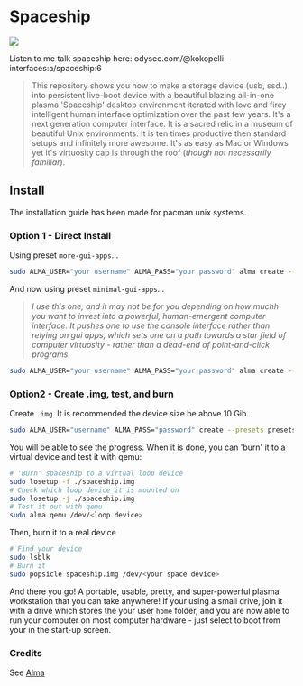 # Spaceship

![](./spaceship.jpg)

Listen to me talk spaceship here: odysee.com/@kokopelli-interfaces:a/spaceship:6

>    This repository shows you how to make a storage device (usb, ssd..) into persistent live-boot device with a beautiful blazing all-in-one plasma 'Spaceship' desktop environment iterated with love and firey intelligent human interface optimization over the past few years. It's a next generation computer interface. It is a sacred relic in a museum of beautiful Unix environments. It is ten times productive then standard setups and infinitely more awesome. It's as easy as Mac or Windows yet it's virtuosity cap is through the roof (*though not necessarily familiar*).
>    

## Install

The installation guide has been made for pacman unix systems.

### Option 1 - Direct Install

Using preset `more-gui-apps`...
```sh
sudo ALMA_USER="your username" ALMA_PASS="your password" alma create --presets presets/more-gui-apps /dev/<your disk>
```

And now using preset `minimal-gui-apps`... 
> *I use this one, and it may not be for you depending on how muchh you want to invest into a powerful, human-emergent computer interface. It pushes one to use the console interface rather than relying on gui apps, which sets one on a path towards a star field of computer virtuosity - rather than a dead-end of point-and-click programs.* 
```sh
sudo ALMA_USER="your username" ALMA_PASS="your password" alma create --presets presets/minimal-gui-apps /dev/<your disk>
```

### Option2 - Create .img, test, and burn

Create `.img`. It is recommended the device size be above 10 Gib.
```sh
sudo ALMA_USER="username" ALMA_PASS="password" create --presets presets/more-gui-apps --image <desired device size> spaceship.img
```

You will be able to see the progress. When it is done, you can 'burn' it to a virtual device and test it with qemu:

```sh
# 'Burn' spaceship to a virtual loop device
sudo losetup -f ./spaceship.img
# Check which loop device it is mounted on
sudo losetup -j ./spaceship.img
# Test it out with qemu
sudo alma qemu /dev/<loop device>
```

Then, burn it to a real device
```sh
# Find your device
sudo lsblk
# Burn it
sudo popsicle spaceship.img /dev/<your space device>
```

And there you go! A portable, usable, pretty, and super-powerful plasma workstation that you can take anywhere! If your using a small drive, join it with a drive which stores the your user `home` folder, and you are now able to run your computer on most computer hardware - just select to boot from your <device> in the start-up screen.

### Credits

See [Alma](https://github.com/philmmanjaro/alma)
